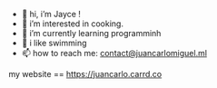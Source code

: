 - 👋 hi, i’m Jayce !
- 👀 i’m interested in cooking.
- 🌱 i’m currently learning programminh
- 💞️ i like swimming
- 📫 how to reach me: contact@juancarlomiguel.ml

my website == https://juancarlo.carrd.co

<!---
dojaJayce/dojaJayce is a ✨ special ✨ repository because its `README.md` (this file) appears on your GitHub profile.
You can click the Preview link to take a look at your changes.
--->
